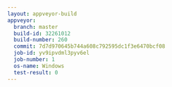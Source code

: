 ```yaml
---
layout: appveyor-build
appveyor:
  branch: master
  build-id: 32261012
  build-number: 260
  commit: 7d7d970645b744a608c792595dc1f3e6470bcf08
  job-id: yv9ipvdml3pyv6el
  job-number: 1
  os-name: Windows
  test-result: 0
---
```

